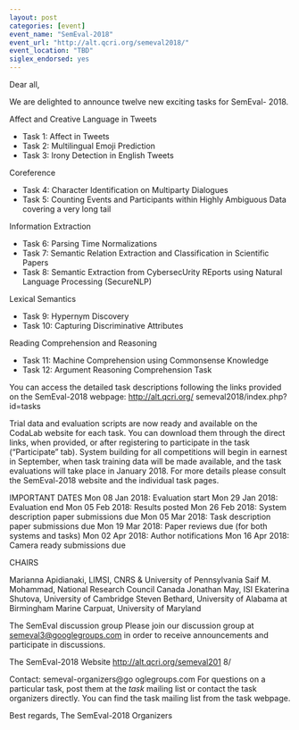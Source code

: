 ```yaml
---
layout: post
categories: [event]
event_name: "SemEval-2018"
event_url: "http://alt.qcri.org/semeval2018/"
event_location: "TBD"
siglex_endorsed: yes
---
```

Dear all,

We are delighted to announce twelve new exciting tasks for SemEval-
2018.

Affect and Creative Language in Tweets
 * Task 1: Affect in Tweets
 * Task 2: Multilingual Emoji Prediction
 * Task 3: Irony Detection in English Tweets

Coreference
 * Task 4: Character Identification on Multiparty Dialogues
 * Task 5: Counting Events and Participants within Highly Ambiguous 
Data 
covering a very long tail

Information Extraction
 * Task 6: Parsing Time Normalizations
 * Task 7: Semantic Relation Extraction and Classification in Scientific 
Papers
 * Task 8: Semantic Extraction from CybersecUrity REports using 
Natural 
Language Processing (SecureNLP)

Lexical Semantics
 * Task 9: Hypernym Discovery
 * Task 10: Capturing Discriminative Attributes

Reading Comprehension and Reasoning
 * Task 11: Machine Comprehension using Commonsense 
Knowledge
 * Task 12: Argument Reasoning Comprehension Task

You can access the detailed task descriptions following the links provided 
on 
the SemEval-2018 webpage: <http://alt.qcri.org/> semeval2018/index.php?
id=tasks

Trial data and evaluation scripts are now ready and available on the 
CodaLab 
website for each task. You can download them through the direct links, 
when 
provided, or after registering to participate in the task (“Participate” tab). 
System building for all competitions will begin in earnest in September, 
when 
task training data will be made available, and the task evaluations will take 
place 
in January 2018. For more details please consult the SemEval-2018 
website and 
the individual task pages.


IMPORTANT DATES
Mon 08 Jan 2018: Evaluation start
Mon 29 Jan 2018: Evaluation end
Mon 05 Feb 2018: Results posted
Mon 26 Feb 2018: System description paper submissions due 
Mon 05 Mar 2018: Task description paper submissions due 
Mon 19 Mar 2018: Paper reviews due (for both systems and tasks)
Mon 02 Apr 2018: Author notifications
Mon 16 Apr 2018: Camera ready submissions due

CHAIRS

Marianna Apidianaki, LIMSI, CNRS & University of Pennsylvania
Saif M. Mohammad, National Research Council Canada
Jonathan May, ISI
Ekaterina Shutova, University of Cambridge
Steven Bethard, University of Alabama at Birmingham
Marine Carpuat, University of Maryland


The SemEval discussion group
Please join our discussion group at semeval3@googlegroups.com  in 
order to 
receive announcements and participate in discussions.

The SemEval-2018 Website
<http://alt.qcri.org/semeval201> 8/

Contact: semeval-organizers@go oglegroups.com
For questions on a particular task, post them at the *task* mailing list or 
contact the task organizers directly. You can find the task mailing list from 
the 
task webpage.

Best regards,
The SemEval-2018 Organizers
